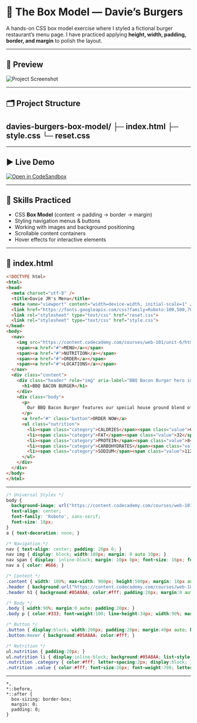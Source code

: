# 🍔 The Box Model — Davie’s Burgers  

A hands-on CSS box model exercise where I styled a fictional burger restaurant’s menu page.  I have practiced applying **height, width, padding, border, and margin** to polish the layout.  

---

## 📸 Preview  
![Project Screenshot](https://content.codecademy.com/courses/web-101/unit-6/htmlcss1-img_burgerphoto.jpeg)  

---

## 🗂️ Project Structure  

davies-burgers-box-model/
├─ index.html
├─ style.css
└─ reset.css
---

---

## ▶️ Live Demo  
[![Open in CodeSandbox](https://img.shields.io/badge/Open%20in-CodeSandbox-black?style=for-the-badge&logo=codesandbox)](https://codesandbox.io/p/sandbox/github/<your-username>/davies-burgers-box-model)  


---

## 🎯 Skills Practiced  
- CSS **Box Model** (content → padding → border → margin)  
- Styling navigation menus & buttons  
- Working with images and background positioning  
- Scrollable content containers  
- Hover effects for interactive elements  

---

## 📄 index.html  
```html
<!DOCTYPE html>
<html>
<head>
  <meta charset="utf-8" />
  <title>Davie JR's Menu</title>
  <meta name="viewport" content="width=device-width, initial-scale=1" />
  <link href="https://fonts.googleapis.com/css?family=Roboto:100,500,700|Oswald:300,400,700" rel="stylesheet">
  <link rel="stylesheet" type="text/css" href="reset.css">
  <link rel="stylesheet" type="text/css" href="style.css">
</head>
<body>
  <nav>
    <img src="https://content.codecademy.com/courses/web-101/unit-6/htmlcss1-img_burger-logo.svg" alt="Davie's Burgers logo" />
    <span><a href="#">MENU</a></span>
    <span><a href="#">NUTRITION</a></span>
    <span><a href="#">ORDER</a></span>
    <span><a href="#">LOCATIONS</a></span>
  </nav>
  <div class="content">
    <div class="header" role="img" aria-label="BBQ Bacon Burger hero image">
      <h1>BBQ BACON BURGER</h1>
    </div>
    <div class="body">
      <p>
        Our BBQ Bacon Burger features our special house ground blend of wagyu and sirloin...
      </p>
      <a href="#" class="button">ORDER NOW</a>
      <ul class="nutrition">
        <li><span class="category">CALORIES</span><span class="value">678</span></li>
        <li><span class="category">FAT</span><span class="value">32</span></li>
        <li><span class="category">PROTEIN</span><span class="value">8</span></li>
        <li><span class="category">CARBOHYDRATES</span><span class="value">34</span></li>
        <li><span class="category">SODIUM</span><span class="value">112</span></li>
      </ul>
    </div>
  </div>
</body>
</html>
```
---
```🎨Style.css
/* Universal Styles */
body {
  background-image: url("https://content.codecademy.com/courses/web-101/unit-6/htmlcss1-img_foodlogo.png");
  text-align: center;
  font-family: 'Roboto', sans-serif;
  font-size: 18px;
}
a { text-decoration: none; }

/* Navigation */
nav { text-align: center; padding: 20px 0; }
nav img { display: block; width:180px; margin: 0 auto 10px; }
nav span { display: inline-block; margin: 10px 8px; font-size: 16px; font-weight: 100; letter-spacing: 2px; }
nav a { color: #666; }

/* Content */
.content { width: 100%; max-width: 900px; height:500px; margin: 10px auto; overflow: scroll; border:1px solid #e6e6e6; border-radius: 8px; }
.header { background:url("https://content.codecademy.com/courses/web-101/unit-6/htmlcss1-img_burgerphoto.jpeg") center/cover; height:320px; display:grid; place-items:center; }
.header h1 { background:#05A8AA; color:#fff; padding:20px; margin:0 auto; width:68%; border-radius:6px; font-family:'Oswald',sans-serif; font-weight:300; }

/* Body */
.body { width:90%; margin:0 auto; padding:20px; }
.body p { color:#333; font-weight:100; line-height:34px; width:90%; margin:18px auto 0; }

/* Button */
.button { display:block; width:200px; padding:20px; margin:40px auto; border:1px solid blue; border-radius:4px; color:#05A8AA; font-weight:700; }
.button:hover { background:#05A8AA; color:#fff; }

/* Nutrition */
ul.nutrition { padding:20px; }
ul.nutrition li { display:inline-block; background:#05A8AA; list-style:none; width:200px; padding:10px 20px; margin:3px 6px; border-radius:6px; }
.nutrition .category { color:#fff; letter-spacing:2px; display:block; }
.nutrition .value { color:#fff; font-size:26px; font-weight:700; letter-spacing:2px; }
```
---
```♻️ reset.css
*,
*::before,
*::after {
  box-sizing: border-box;
  margin: 0;
  padding: 0;
}
```
